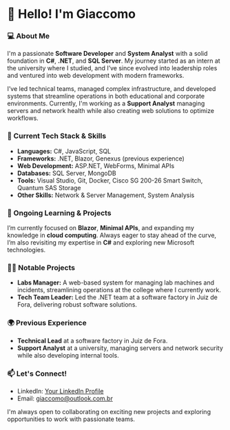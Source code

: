 # 👋 Hello! I'm Giaccomo

### 💻 About Me
I'm a passionate **Software Developer** and **System Analyst** with a solid foundation in **C#**, **.NET**, and **SQL Server**. My journey started as an intern at the university where I studied, and I’ve since evolved into leadership roles and ventured into web development with modern frameworks.

I’ve led technical teams, managed complex infrastructure, and developed systems that streamline operations in both educational and corporate environments. Currently, I'm working as a **Support Analyst** managing servers and network health while also creating web solutions to optimize workflows.

### 🔧 Current Tech Stack & Skills
- **Languages:** C#, JavaScript, SQL
- **Frameworks:** .NET, Blazor, Genexus (previous experience)
- **Web Development:** ASP.NET, WebForms, Minimal APIs
- **Databases:** SQL Server, MongoDB
- **Tools:** Visual Studio, Git, Docker, Cisco SG 200-26 Smart Switch, Quantum SAS Storage
- **Other Skills:** Network & Server Management, System Analysis

### 🚀 Ongoing Learning & Projects
I’m currently focused on **Blazor**, **Minimal APIs**, and expanding my knowledge in **cloud computing**. Always eager to stay ahead of the curve, I’m also revisiting my expertise in **C#** and exploring new Microsoft technologies.

### 👨‍💻 Notable Projects
- **Labs Manager:** A web-based system for managing lab machines and incidents, streamlining operations at the college where I currently work.
- **Tech Team Leader:** Led the .NET team at a software factory in Juiz de Fora, delivering robust software solutions.

### 🌍 Previous Experience
- **Technical Lead** at a software factory in Juiz de Fora.
- **Support Analyst** at a university, managing servers and network security while also developing internal tools.

### 📫 Let's Connect!
- LinkedIn: [Your LinkedIn Profile](https://www.linkedin.com/in/giaccomo-sabino-104a78105/)
- Email: giaccomo@outlook.com.br

I'm always open to collaborating on exciting new projects and exploring opportunities to work with passionate teams.
